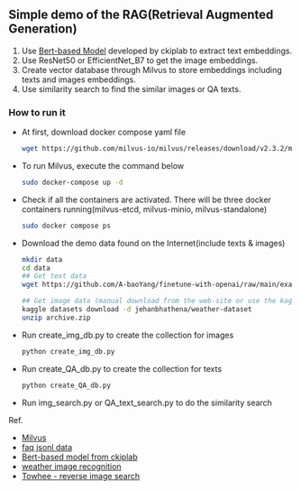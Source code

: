 ## Simple demo of the RAG(Retrieval Augmented Generation)

1. Use [Bert-based Model](https://huggingface.co/ckiplab/bert-base-chinese) developed by ckiplab to extract text embeddings.
2. Use ResNet50 or EfficientNet_B7 to get the image embeddings.
3. Create vector database through Milvus to store embeddings including texts and images embeddings.
4. Use similarity search to find the similar images or QA texts.

### How to run it
- At first, download docker compose yaml file 
    ```bash
    wget https://github.com/milvus-io/milvus/releases/download/v2.3.2/milvus-standalone-docker-compose.yml -O docker-compose.yml
    ```
- To run Milvus, execute the command below
    ```bash
    sudo docker-compose up -d
    ```
- Check if all the containers are activated. There will be three docker containers running(milvus-etcd, milvus-minio, milvus-standalone)
    ```bash
    sudo docker compose ps
    ```
- Download the demo data found on the Internet(include texts & images)
    ```bash
    mkdir data
    cd data
    ## Get text data
    wget https://github.com/A-baoYang/finetune-with-openai/raw/main/example_data/faq.jsonl
    
    ## Get image data (manual download from the web-site or use the kaggle API)
    kaggle datasets download -d jehanbhathena/weather-dataset
    unzip archive.zip
    ```
- Run create_img_db.py to create the collection for images
    ```bash 
    python create_img_db.py
    ```
- Run create_QA_db.py to create the collection for texts
    ```bash
    python create_QA_db.py
    ```
- Run img_search.py or QA_text_search.py to do the similarity search


Ref.
- [Milvus](https://milvus.io/docs/overview.md)
- [faq jsonl data](https://github.com/A-baoYang/finetune-with-openai)
- [Bert-based model from ckiplab](https://huggingface.co/ckiplab/bert-base-chinese)
- [weather image recognition](https://www.kaggle.com/datasets/jehanbhathena/weather-dataset/)
- [Towhee - reverse image search](https://github.com/towhee-io/examples/blob/main/image/reverse_image_search/1_build_image_search_engine.ipynb?fbclid=IwAR3lM0DBT8fD0IPWj3Gpz1TP1L9YyYPLkZ0GR0qJT5aniWHh10AHPv5Iwz0)

